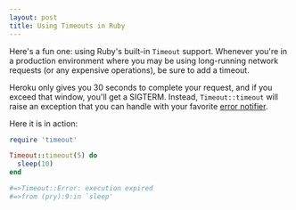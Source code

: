 ```yaml
---
layout: post
title: Using Timeouts in Ruby
---
```


Here's a fun one: using Ruby's built-in `Timeout` support. Whenever you're
in a production environment where you may be using long-running network
requests (or any expensive operations), be sure to add a timeout.

Heroku only gives you 30 seconds to complete your request, and if you exceed
that window, you'll get a SIGTERM. Instead, `Timeout::timeout` will raise an
exception that you can handle with your favorite
[error notifier](https://raygun.io/).

Here it is in action:

```ruby
require 'timeout'

Timeout::timeout(5) do
  sleep(10)
end

#=>Timeout::Error: execution expired
#=>from (pry):9:in `sleep'
```
